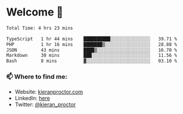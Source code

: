 # Welcome 🦘

<!--START_SECTION:waka-->

```txt
Total Time: 4 hrs 23 mins

TypeScript   1 hr 44 mins    ██████████░░░░░░░░░░░░░░░   39.71 %
PHP          1 hr 16 mins    ███████▒░░░░░░░░░░░░░░░░░   28.88 %
JSON         43 mins         ████▒░░░░░░░░░░░░░░░░░░░░   16.70 %
Markdown     30 mins         ███░░░░░░░░░░░░░░░░░░░░░░   11.56 %
Bash         8 mins          ▓░░░░░░░░░░░░░░░░░░░░░░░░   03.10 %
```

<!--END_SECTION:waka-->

### 📫 Where to find me:

-   Website: [kieranproctor.com](https://kieranproctor.com/)
-   LinkedIn: [here](https://www.linkedin.com/in/kieran-proctor-086b5a159/)
-   Twitter: [@kieran_proctor](https://twitter.com/kieran_proctor)
